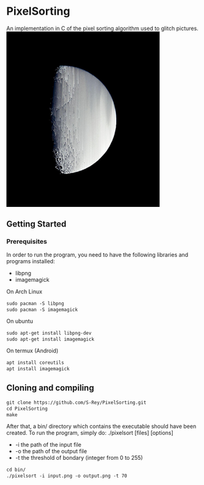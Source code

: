 # PixelSorting
An implementation in C of the pixel sorting algorithm used to glitch pictures.
<img src="https://github.com/S-Rey/PixelSorting/blob/master/picture/Moon.jpg" width="400"/>


## Getting Started
### Prerequisites
In order to run the program, you need to have the following libraries and programs installed:
- libpng
- imagemagick

On Arch Linux
```
sudo pacman -S libpng
sudo pacman -S imagemagick 
```

On ubuntu
```
sudo apt-get install libpng-dev
sudo apt-get install imagemagick
```

On termux (Android)
```
apt install coreutils
apt install imagemagick
```

## Cloning and compiling
```
git clone https://github.com/S-Rey/PixelSorting.git
cd PixelSorting
make
```
After that, a bin/ directory which contains the executable should have been created.
To run the program, simply do:
./pixelsort [files] [options]
- -i the path of the input file
- -o the path of the output file
- -t the threshold of bondary (integer from 0 to 255)

```
cd bin/
./pixelsort -i input.png -o output.png -t 70
```
